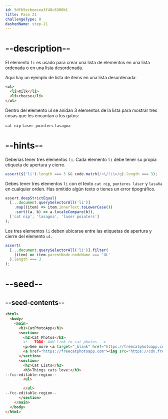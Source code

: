 ```yaml
---
id: 5dfb5ecbeacea3f48c6300b1
title: Paso 21
challengeType: 0
dashedName: step-21
---
```


# --description--

El elemento `li` es usado para crear una lista de elementos en una lista ordenada o en una lista desordenada.

Aquí hay un ejemplo de lista de items en una lista desordenada:

```html
<ul>
  <li>milk</li>
  <li>cheese</li>
</ul>
```

Dentro del elemento ul se anidan 3 elementos de la lista para mostrar tres cosas que les encantan a los gatos:

`cat nip` `laser pointers` `lasagna`

# --hints--

Deberías tener tres elementos `li`. Cada elemento `li` debe tener su propia etiqueta de apertura y cierre.

```js
assert($('li').length === 3 && code.match(/<\/li\>/g).length === 3);
```

Debes tener tres elementos `li` con el texto `cat nip`, `punteros láser` y `lasaña` en cualquier orden. Has omitido algún texto o tienes un error tipográfico.

```js
assert.deepStrictEqual(
  [...document.querySelectorAll('li')]
    .map((item) => item.innerText.toLowerCase())
    .sort((a, b) => a.localeCompare(b)),
  ['cat nip', 'lasagna', 'laser pointers']
);
```

Los tres elementos `li` deben ubicarse entre las etiquetas de apertura y cierre del elemento `ul`.

```js
assert(
  [...document.querySelectorAll('li')].filter(
    (item) => item.parentNode.nodeName === 'UL'
  ).length === 3
);
```

# --seed--

## --seed-contents--

```html
<html>
  <body>
    <main>
      <h1>CatPhotoApp</h1>
      <section>
        <h2>Cat Photos</h2>
        <!-- TODO: Add link to cat photos -->
        <p>See more <a target="_blank" href="https://freecatphotoapp.com">cat photos</a> in our gallery.</p>
        <a href="https://freecatphotoapp.com"><img src="https://cdn.freecodecamp.org/curriculum/cat-photo-app/relaxing-cat.jpg" alt="A cute orange cat lying on its back."></a>
      </section>
      <section>
        <h2>Cat Lists</h2>
        <h3>Things cats love:</h3>
--fcc-editable-region--
        <ul>

        </ul>
--fcc-editable-region--
      </section>
    </main>
  </body>
</html>
```

